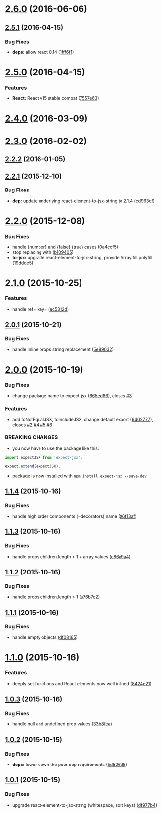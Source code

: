 <a name="2.6.0"></a>
# [2.6.0](https://github.com/algolia/expect-jsx/compare/v2.5.1...v2.6.0) (2016-06-06)



<a name="2.5.1"></a>
## [2.5.1](https://github.com/algolia/expect-jsx/compare/v2.5.0...v2.5.1) (2016-04-15)


### Bug Fixes

* **deps:** allow react 0.14 ([1fff6f1](https://github.com/algolia/expect-jsx/commit/1fff6f1))



<a name="2.5.0"></a>
# [2.5.0](https://github.com/algolia/expect-jsx/compare/2.4.0...v2.5.0) (2016-04-15)


### Features

* **React:** React v15 stable compat ([7557e63](https://github.com/algolia/expect-jsx/commit/7557e63))



<a name="2.4.0"></a>
# [2.4.0](https://github.com/algolia/expect-jsx/compare/2.3.0...2.4.0) (2016-03-09)



<a name="2.3.0"></a>
# [2.3.0](https://github.com/algolia/expect-jsx/compare/v2.2.2...2.3.0) (2016-02-02)



<a name="2.2.2"></a>
## [2.2.2](https://github.com/algolia/expect-jsx/compare/v2.2.1...v2.2.2) (2016-01-05)



<a name="2.2.1"></a>
## [2.2.1](https://github.com/algolia/expect-jsx/compare/v2.2.0...v2.2.1) (2015-12-10)


### Bug Fixes

* **dep:** update underlying react-element-to-jsx-string to 2.1.4 ([cd963cf](https://github.com/algolia/expect-jsx/commit/cd963cf))



<a name="2.2.0"></a>
# [2.2.0](https://github.com/algolia/expect-jsx/compare/v2.1.3...v2.2.0) (2015-12-08)


### Bug Fixes

* handle {number} and {false} {true} cases ([0a4ccf5](https://github.com/algolia/expect-jsx/commit/0a4ccf5))
* stop replacing with <whitespace> ([b109405](https://github.com/algolia/expect-jsx/commit/b109405))
* **to-jsx:** upgrade react-element-to-jsx-string, provide Array.fill polyfill ([19ddde5](https://github.com/algolia/expect-jsx/commit/19ddde5))



<a name="2.1.0"></a>
# [2.1.0](https://github.com/algolia/expect-jsx/compare/v2.0.1...v2.1.0) (2015-10-25)


### Features

* handle ref= key= ([ec5312d](https://github.com/algolia/expect-jsx/commit/ec5312d))



<a name="2.0.1"></a>
## [2.0.1](https://github.com/algolia/expect-jsx/compare/v2.0.0...v2.0.1) (2015-10-21)


### Bug Fixes

* handle inline props string replacement ([5e89032](https://github.com/algolia/expect-jsx/commit/5e89032))



<a name="2.0.0"></a>
# [2.0.0](https://github.com/algolia/expect-jsx/compare/v1.1.4...v2.0.0) (2015-10-19)


### Bug Fixes

* change package name to expect-jsx ([665ed66](https://github.com/algolia/expect-jsx/commit/665ed66)), closes [#3](https://github.com/algolia/expect-jsx/issues/3)


### Features

* add toNotEqualJSX, toIncludeJSX, change default export ([6402777](https://github.com/algolia/expect-jsx/commit/6402777)), closes [#2](https://github.com/algolia/expect-jsx/issues/2) [#4](https://github.com/algolia/expect-jsx/issues/4) [#5](https://github.com/algolia/expect-jsx/issues/5) [#6](https://github.com/algolia/expect-jsx/issues/6)


### BREAKING CHANGES

* you now have to use the package like this:

```js
import expectJSX from 'expect-jsx';

expect.extend(expectJSX);
```
* package is now installed with `npm install expect-jsx
--save-dev`



<a name="1.1.4"></a>
## [1.1.4](https://github.com/algolia/expect-jsx/compare/v1.1.3...v1.1.4) (2015-10-16)


### Bug Fixes

* handle high order components (~decorators) name ([96f13af](https://github.com/algolia/expect-jsx/commit/96f13af))



<a name="1.1.3"></a>
## [1.1.3](https://github.com/algolia/expect-jsx/compare/v1.1.2...v1.1.3) (2015-10-16)


### Bug Fixes

* handle props.children.length > 1 + array values ([c86a9a4](https://github.com/algolia/expect-jsx/commit/c86a9a4))



<a name="1.1.2"></a>
## [1.1.2](https://github.com/algolia/expect-jsx/compare/v1.1.1...v1.1.2) (2015-10-16)


### Bug Fixes

* handle props.children.length > 1 ([a76b7c2](https://github.com/algolia/expect-jsx/commit/a76b7c2))



<a name="1.1.1"></a>
## [1.1.1](https://github.com/algolia/expect-jsx/compare/v1.1.0...v1.1.1) (2015-10-16)


### Bug Fixes

* handle empty objects ([df08165](https://github.com/algolia/expect-jsx/commit/df08165))



<a name="1.1.0"></a>
# [1.1.0](https://github.com/algolia/expect-jsx/compare/v1.0.3...v1.1.0) (2015-10-16)


### Features

* deeply set functions and React elements now well inlined ([8424e21](https://github.com/algolia/expect-jsx/commit/8424e21))



<a name="1.0.3"></a>
## [1.0.3](https://github.com/algolia/expect-jsx/compare/v1.0.2...v1.0.3) (2015-10-16)


### Bug Fixes

* handle null and undefined prop values ([33b8fca](https://github.com/algolia/expect-jsx/commit/33b8fca))



<a name="1.0.2"></a>
## [1.0.2](https://github.com/algolia/expect-jsx/compare/v1.0.1...v1.0.2) (2015-10-15)


### Bug Fixes

* **deps:** lower down the peer dep requirements ([5d526d5](https://github.com/algolia/expect-jsx/commit/5d526d5))



<a name="1.0.1"></a>
## [1.0.1](https://github.com/algolia/expect-jsx/compare/df977b4...v1.0.1) (2015-10-15)


### Bug Fixes

* upgrade react-element-to-jsx-string (whitespace, sort keys) ([df977b4](https://github.com/algolia/expect-jsx/commit/df977b4))



